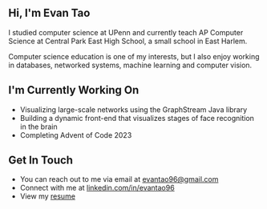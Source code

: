 ## Hi, I'm Evan Tao ##

I studied computer science at UPenn and currently teach AP Computer Science at Central Park East High School, a small school in East Harlem.

Computer science education is one of my interests, but I also enjoy working in databases, networked systems, machine learning and computer vision.

## I'm Currently Working On ##

- Visualizing large-scale networks using the GraphStream Java library
- Building a dynamic front-end that visualizes stages of face recognition in the brain
- Completing Advent of Code 2023

## Get In Touch ##

- You can reach out to me via email at evantao96@gmail.com 
- Connect with me at [linkedin.com/in/evantao96](http://linkedin.com/in/evantao96/ "Named link title")
- View my [resume](/resume.pdf/ "Named link title")


